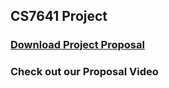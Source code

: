 ## CS7641 Project

### [Download Project Proposal](./ProposalRoughDraft.pdf)

### Check out our Proposal Video


